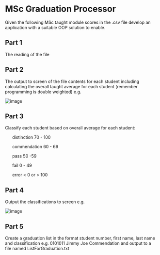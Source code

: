 <h1>MSc Graduation Processor</h1>

Given the following MSc taught module scores in the .csv file develop an application with a suitable OOP solution to enable.

<h2>Part 1</h2>

The reading of the file

<h2>Part 2</h2>

The output to screen of the file contents for each student including calculating the overall taught average for each student (remember programming is double weighted) e.g.

![image](https://github.com/user-attachments/assets/700aac17-9e4e-4ed1-828a-8a034bd2cfd7)

<h2>Part 3</h2>

Classify each student based on overall average for each student: 

<ul>distinction 70 - 100</ul>
<ul>commendation 60 - 69</ul>
<ul>pass 50 -59</ul>
<ul>fail 0 - 49</ul>
<ul>error < 0 or > 100</ul>


<h2>Part 4</h2>

Output the classifications to screen e.g.

![image](https://github.com/user-attachments/assets/42450a7b-c8cc-4456-a93b-d8b3690149e3)

<h2>Part 5</h2>

Create a graduation list in the format student number, first name, last name and classification e.g. 0101011 Jimmy Joe Commendation and output to a file named ListForGraduation.txt
